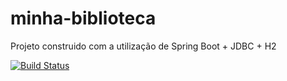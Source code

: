 # minha-biblioteca

Projeto construido com a utilização de Spring Boot + JDBC + H2 

[![Build Status](https://travis-ci.org/Trooper2123/minha-biblioteca.svg?branch=master)](https://travis-ci.org/Trooper2123/minha-biblioteca)
